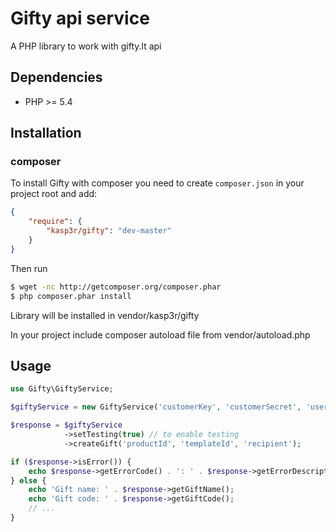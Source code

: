 Gifty api service
===========

A PHP library to work with gifty.lt api

## Dependencies

* PHP >= 5.4

## Installation

### composer

To install Gifty with composer you need to create `composer.json` in your project root and add:

```json
{
    "require": {
        "kasp3r/gifty": "dev-master"
    }
}
```

Then run

```bash
$ wget -nc http://getcomposer.org/composer.phar
$ php composer.phar install
```

Library will be installed in vendor/kasp3r/gifty

In your project include composer autoload file from vendor/autoload.php

## Usage

```php
use Gifty\GiftyService;

$giftyService = new GiftyService('customerKey', 'customerSecret', 'userId');

$response = $giftyService
            ->setTesting(true) // to enable testing
            ->createGift('productId', 'templateId', 'recipient');

if ($response->isError()) {
    echo $response->getErrorCode() . ': ' . $response->getErrorDescription();
} else {
    echo 'Gift name: ' . $response->getGiftName();
    echo 'Gift code: ' . $response->getGiftCode();
    // ...
}
```
